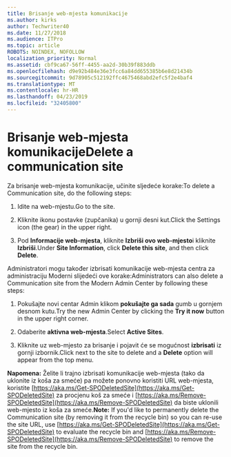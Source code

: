 ```yaml
---
title: Brisanje web-mjesta komunikacije
ms.author: kirks
author: Techwriter40
ms.date: 11/27/2018
ms.audience: ITPro
ms.topic: article
ROBOTS: NOINDEX, NOFOLLOW
localization_priority: Normal
ms.assetid: cbf9ca67-56ff-4455-aa2d-30b39f883ddb
ms.openlocfilehash: d9e92b484e36e3fcc6a84dd655385b6e8d21434b
ms.sourcegitcommit: 9d78905c512192ffc4675468abd2efc5f2e4baf4
ms.translationtype: MT
ms.contentlocale: hr-HR
ms.lasthandoff: 04/23/2019
ms.locfileid: "32405800"
---
```

# <a name="delete-a-communication-site"></a><span data-ttu-id="096b4-102">Brisanje web-mjesta komunikacije</span><span class="sxs-lookup"><span data-stu-id="096b4-102">Delete a communication site</span></span>

<span data-ttu-id="096b4-103">Za brisanje web-mjesta komunikacije, učinite sljedeće korake:</span><span class="sxs-lookup"><span data-stu-id="096b4-103">To delete a Communication site, do the following steps:</span></span> 
  
1. <span data-ttu-id="096b4-104">Idite na web-mjestu.</span><span class="sxs-lookup"><span data-stu-id="096b4-104">Go to the site.</span></span> 
  
2. <span data-ttu-id="096b4-105">Kliknite ikonu postavke (zupčanika) u gornji desni kut.</span><span class="sxs-lookup"><span data-stu-id="096b4-105">Click the Settings icon (the gear) in the upper right.</span></span> 
  
3. <span data-ttu-id="096b4-106">Pod **Informacije web-mjesta**, kliknite **Izbriši ovo web-mjesto**i kliknite **Izbriši**.</span><span class="sxs-lookup"><span data-stu-id="096b4-106">Under **Site Information**, click **Delete this site**, and then click **Delete**.</span></span> 
  
<span data-ttu-id="096b4-107">Administratori mogu također izbrisati komunikacije web-mjesta centra za administraciju Moderni slijedeći ove korake:</span><span class="sxs-lookup"><span data-stu-id="096b4-107">Administrators can also delete a Communication site from the Modern Admin Center by following these steps:</span></span> 
  
1. <span data-ttu-id="096b4-108">Pokušajte novi centar Admin klikom **pokušajte ga sada** gumb u gornjem desnom kutu.</span><span class="sxs-lookup"><span data-stu-id="096b4-108">Try the new Admin Center by clicking the **Try it now** button in the upper right corner.</span></span> 
  
2. <span data-ttu-id="096b4-109">Odaberite **aktivna web-mjesta**.</span><span class="sxs-lookup"><span data-stu-id="096b4-109">Select **Active Sites**.</span></span> 
  
3. <span data-ttu-id="096b4-110">Kliknite uz web-mjesto za brisanje i pojavit će se mogućnost **izbrisati** iz gornji izbornik.</span><span class="sxs-lookup"><span data-stu-id="096b4-110">Click next to the site to delete and a **Delete** option will appear from the top menu.</span></span> 
  
 <span data-ttu-id="096b4-111">**Napomena:** Želite li trajno izbrisati komunikacije web-mjesta (tako da uklonite iz koša za smeće) pa možete ponovno koristiti URL web-mjesta, koristite [https://aka.ms/Get-SPODeletedSite](https://aka.ms/Get-SPODeletedSite) za procjenu koš za smeće i [https://aka.ms/Remove-SPODeletedSite](https://aka.ms/Remove-SPODeletedSite) da biste uklonili web-mjesto iz koša za smeće.</span><span class="sxs-lookup"><span data-stu-id="096b4-111">**Note:** If you'd like to permanently delete the Communication site (by removing it from the recycle bin) so you can re-use the site URL, use [https://aka.ms/Get-SPODeletedSite](https://aka.ms/Get-SPODeletedSite) to evaluate the recycle bin and [https://aka.ms/Remove-SPODeletedSite](https://aka.ms/Remove-SPODeletedSite) to remove the site from the recycle bin.</span></span> 
  

